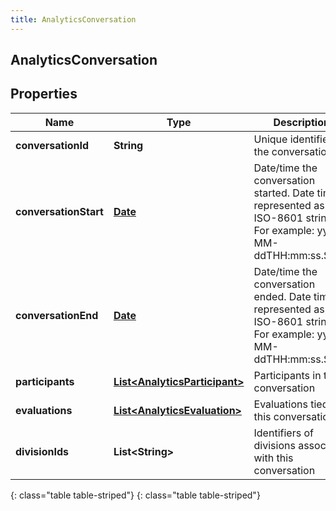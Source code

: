 ```yaml
---
title: AnalyticsConversation
---
```

## AnalyticsConversation


## Properties

| Name | Type | Description | Notes |
| ------------ | ------------- | ------------- | ------------- |
| **conversationId** | **String** | Unique identifier for the conversation |  [optional] |
| **conversationStart** | [**Date**](Date.html) | Date/time the conversation started. Date time is represented as an ISO-8601 string. For example: yyyy-MM-ddTHH:mm:ss.SSSZ |  [optional] |
| **conversationEnd** | [**Date**](Date.html) | Date/time the conversation ended. Date time is represented as an ISO-8601 string. For example: yyyy-MM-ddTHH:mm:ss.SSSZ |  [optional] |
| **participants** | [**List&lt;AnalyticsParticipant&gt;**](AnalyticsParticipant.html) | Participants in the conversation |  [optional] |
| **evaluations** | [**List&lt;AnalyticsEvaluation&gt;**](AnalyticsEvaluation.html) | Evaluations tied to this conversation |  [optional] |
| **divisionIds** | **List&lt;String&gt;** | Identifiers of divisions associated with this conversation |  [optional] |
{: class="table table-striped"}
{: class="table table-striped"}


